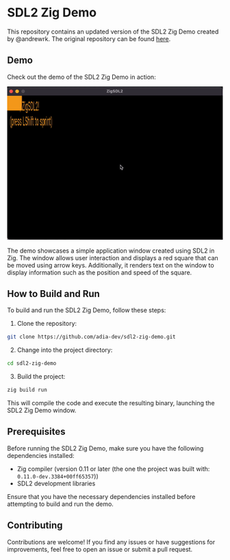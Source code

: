 # SDL2 Zig Demo

This repository contains an updated version of the SDL2 Zig Demo created by @andrewrk. The original repository can be found [here](https://github.com/andrewrk/sdl-zig-demo).

## Demo

Check out the demo of the SDL2 Zig Demo in action:

![demo](assets/demo.gif)

The demo showcases a simple application window created using SDL2 in Zig. The window allows user interaction and displays a red square that can be moved using arrow keys. Additionally, it renders text on the window to display information such as the position and speed of the square.

## How to Build and Run

To build and run the SDL2 Zig Demo, follow these steps:

1. Clone the repository:

```bash
git clone https://github.com/adia-dev/sdl2-zig-demo.git
```


2. Change into the project directory:

```bash
cd sdl2-zig-demo
```

3. Build the project:

```bash
zig build run
```

This will compile the code and execute the resulting binary, launching the SDL2 Zig Demo window.

## Prerequisites

Before running the SDL2 Zig Demo, make sure you have the following dependencies installed:

- Zig compiler (version 0.11 or later (the one the project was built with: `0.11.0-dev.3384+00ff65357`))
- SDL2 development libraries

Ensure that you have the necessary dependencies installed before attempting to build and run the demo.

## Contributing

Contributions are welcome! If you find any issues or have suggestions for improvements, feel free to open an issue or submit a pull request.

